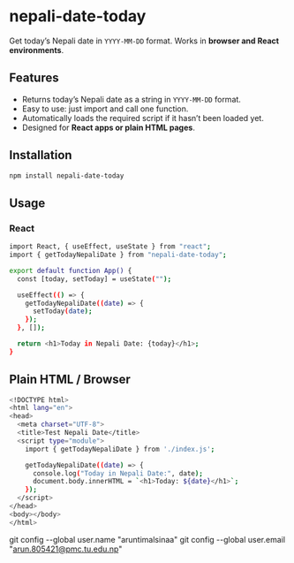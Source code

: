 # nepali-date-today

Get today’s Nepali date in `YYYY-MM-DD` format. Works in **browser and React environments**.  

## Features

- Returns today’s Nepali date as a string in `YYYY-MM-DD` format.
- Easy to use: just import and call one function.
- Automatically loads the required script if it hasn’t been loaded yet.
- Designed for **React apps or plain HTML pages**.  

## Installation

```bash
npm install nepali-date-today 

```

## Usage

### React
```bash
import React, { useEffect, useState } from "react";
import { getTodayNepaliDate } from "nepali-date-today";

export default function App() {
  const [today, setToday] = useState("");

  useEffect(() => {
    getTodayNepaliDate((date) => {
      setToday(date);
    });
  }, []);

  return <h1>Today in Nepali Date: {today}</h1>;
}

```

## Plain HTML / Browser
```bash
<!DOCTYPE html>
<html lang="en">
<head>
  <meta charset="UTF-8">
  <title>Test Nepali Date</title>
  <script type="module">
    import { getTodayNepaliDate } from './index.js';

    getTodayNepaliDate((date) => {
      console.log("Today in Nepali Date:", date);
      document.body.innerHTML = `<h1>Today: ${date}</h1>`;
    });
  </script>
</head>
<body></body>
</html>

```

git config --global user.name "aruntimalsinaa"
git config --global user.email "arun.805421@pmc.tu.edu.np"








